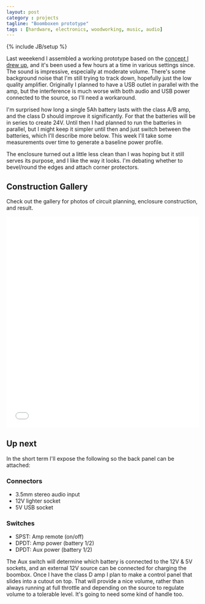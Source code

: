 ```yaml
---
layout: post
category : projects
tagline: "Boomboxen prototype"
tags : [hardware, electronics, woodworking, music, audio]
---
```

{% include JB/setup %}


Last weeekend I assembled a working prototype based on the [concept I drew up](http://www.thinkmassive.org/projects/2015/06/08/boomboxen-prototype-concepting/), and it's been used a few hours at a time in various settings since. The sound is impressive, especially at moderate volume. There's some background noise that I'm still trying to track down, hopefully just the low quality amplifier. Originally I planned to have a USB outlet in parallel with the amp, but the interference is much worse with both audio and USB power connected to the source, so I'll need a workaround.

I'm surprised how long a single 5Ah battery lasts with the class A/B amp, and the class D should improve it significantly. For that the batteries will be in series to create 24V. Until then I had planned to run the batteries in parallel, but I might keep it simpler until then and just switch between the batteries, which I'll describe more below. This week I'll take some measurements over time to generate a baseline power profile.

The enclosure turned out a little less clean than I was hoping but it still serves its purpose, and I like the way it looks. I'm debating whether to bevel/round the edges and attach corner protectors.

## Construction Gallery
Check out the gallery for photos of circuit planning, enclosure construction, and result.

<iframe class="imgur-album" width="100%" height="550" frameborder="0" src="//imgur.com/a/q6fqA/embed"></iframe>

## Up next
In the short term I'll expose the following so the back panel can be attached:

### Connectors
 - 3.5mm stereo audio input
 - 12V lighter socket
 - 5V USB socket

### Switches
 - SPST: Amp remote (on/off)
 - DPDT: Amp power (battery 1/2)
 - DPDT: Aux power (battery 1/2)

The Aux switch will determine which battery is connected to the 12V & 5V sockets, and an external 12V source can be connected for charging the boombox. Once I have the class D amp I plan to make a control panel that slides into a cutout on top. That will provide a nice volume, rather than always running at full throttle and depending on the source to regulate volume to a tolerable level. It's going to need some kind of handle too.
